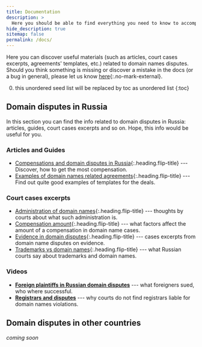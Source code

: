 ```yaml
---
title: Documentation
description: >
  Here you should be able to find everything you need to know to accomplish the most common tasks when blogging with Hydejack.
hide_description: true
sitemap: false
permalink: /docs/
---
```


Here you can discover useful materials (such as articles, court cases excerpts, agreements' templates, etc.) related to domain names disputes. Should you think something is missing or discover a mistake in the docs (or a bug in general), please let us know [here](https://adminpays.com/contact){:.no-mark-external}. 

0. this unordered seed list will be replaced by toc as unordered list
{:toc}

## Domain disputes in Russia

In this section you can find the info related to domain disputes in Russia: articles, guides, court cases excerpts and so on. Hope, this info would be useful for you.

### Articles and Guides
* [Compensations and domain disputes in Russia]{:.heading.flip-title} --- Discover, how to get the most compensation.
* [Examples of domain names related agreements]{:.heading.flip-title} --- Find out quite good examples of templates for the deals.


### Court cases excerpts
* [Administration of domain names]{:.heading.flip-title} --- thoughts by courts about what such administration is.
* [Compensation amount]{:.heading.flip-title} --- what factors affect the amount of a compensation in domain name cases.
* [Evidence in domain disputes]{:.heading.flip-title} --- cases excerpts from domain name disputes on evidence.
* [Trademarks vs domain names]{:.heading.flip-title} --- what Russian courts say about trademarks and domain names.

### Videos
* [**Foreign plaintiffs in Russian domain disputes**](https://lfacademy.ru/course/2232751) --- what foreigners sued, who where successful. 
* [**Registrars and disputes**](https://lfacademy.ru/course/2658206) --- why courts do not find registrars liable for domain names violations.

## Domain disputes in other countries

*coming soon*


[Compensations and domain disputes in Russia]: compensations-Russia.md
[Compensation amount]: compensation-amount.md
[Evidence in domain disputes]: evidence.md
[Trademarks vs domain names]: trademarks.md
[Examples of domain names related agreements]: config.md
[Administration of domain names]: advanced.md
